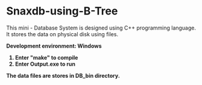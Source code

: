 # Snaxdb-using-B-Tree
This mini - Database System is designed using C++ programming language. It stores the data on physical disk using files.<br/>

<b>Development environment: Windows<b/>
1. Enter "make" to compile<br/>
2. Enter Output.exe to run<br/>

The data files are stores in DB_bin directory.
